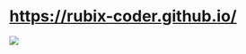 # https://rubix-coder.github.io/
![](https://media-exp1.licdn.com/dms/image/C4E16AQHlbr_UesbrAw/profile-displaybackgroundimage-shrink_200_800/0/1624991976260?e=1630540800&v=beta&t=wQLsgRiFKaMuD-ITMevZblawFl0FgPFuswHbnPzOW64)
